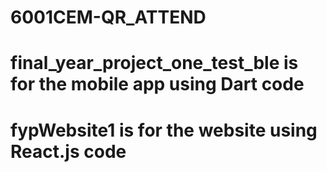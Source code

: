 # 6001CEM-QR_ATTEND

# final_year_project_one_test_ble is for the mobile app using Dart code
# fypWebsite1 is for the website using React.js code
